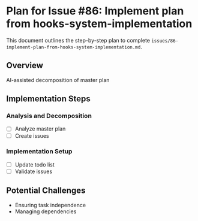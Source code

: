 # Plan for Issue #86: Implement plan from hooks-system-implementation

This document outlines the step-by-step plan to complete `issues/86-implement-plan-from-hooks-system-implementation.md`.

## Overview
AI-assisted decomposition of master plan

## Implementation Steps

### Analysis and Decomposition
- [ ] Analyze master plan
- [ ] Create issues

### Implementation Setup
- [ ] Update todo list
- [ ] Validate issues

## Potential Challenges
- Ensuring task independence
- Managing dependencies